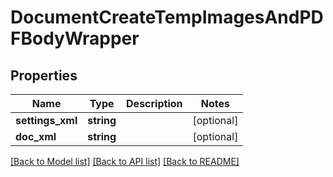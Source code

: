 # DocumentCreateTempImagesAndPDFBodyWrapper

## Properties
Name | Type | Description | Notes
------------ | ------------- | ------------- | -------------
**settings_xml** | **string** |  | [optional] 
**doc_xml** | **string** |  | [optional] 

[[Back to Model list]](../README.md#documentation-for-models) [[Back to API list]](../README.md#documentation-for-api-endpoints) [[Back to README]](../README.md)


